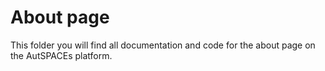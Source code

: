# About page

This folder you will find all documentation and code for the about page on the AutSPACEs platform. 
